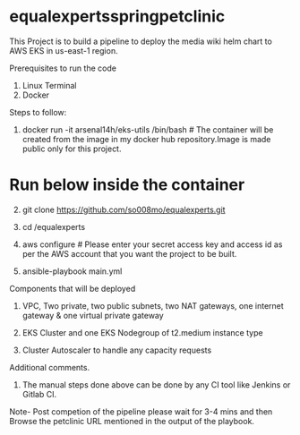 # equalexpertsspringpetclinic

This Project is to build a pipeline to deploy the media wiki helm chart to AWS EKS in us-east-1 region.

Prerequisites to run the code

1. Linux Terminal
2. Docker

Steps to follow:

1. docker run -it arsenal14h/eks-utils /bin/bash  # The container will be created from the image in my docker hub repository.Image is made public only for this project.

# Run below inside the container
2. git clone https://github.com/so008mo/equalexperts.git

2. cd /equalexperts

3. aws configure    # Please enter your secret access key and access id as per the AWS account that you want the project to be built.

4. ansible-playbook main.yml

Components that will be deployed

1. VPC, Two private, two public subnets, two NAT gateways, one internet gateway & one virtual private gateway

2. EKS Cluster and one EKS Nodegroup of t2.medium instance type

3. Cluster Autoscaler to handle any capacity requests


Additional comments.

1. The manual steps done above can be done by any CI tool like Jenkins or Gitlab CI.

Note- Post competion of the pipeline please wait for 3-4 mins and then Browse the petclinic URL mentioned in the output of the playbook.
